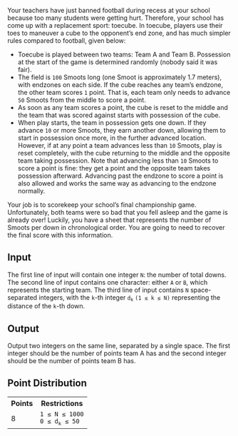 Your teachers have just banned football during recess at your school because too many students were getting hurt. Therefore, your school has come up with a replacement sport: toecube. In toecube, players use their toes to maneuver a cube to the opponent’s end zone, and has much simpler rules compared to football, given below:

<ul>
    <li>Toecube is played between two teams: Team A and Team B. Possession at the start of the game is determined randomly (nobody said it was fair).</li>
    <li>The field is <code>100</code> Smoots long (one Smoot is approximately 1.7 meters), with endzones on each side. If the cube reaches any team’s endzone, the other team scores <code>1</code> point. That is, each team only needs to advance <code>50</code> Smoots from the middle to score a point.</li>
    <li>As soon as any team scores a point, the cube is reset to the middle and the team that was scored against starts with possession of the cube.</li>
    <li>When play starts, the team in possession gets one down. If they advance <code>10</code> or more Smoots, they earn another down, allowing them to start in possession once more, in the further advanced location. However, if at any point a team advances less than <code>10</code> Smoots, play is reset completely, with the cube returning to the middle and the opposite team taking possession. Note that advancing less than <code>10</code> Smoots to score a point is fine: they get a point and the opposite team takes possession afterward. Advancing past the endzone to score a point is also allowed and works the same way as advancing to the endzone normally.</li>
</ul>

Your job is to scorekeep your school’s final championship game. Unfortunately, both teams were so bad that you fell asleep and the game is already over! Luckily, you have a sheet that represents the number of Smoots per down in chronological order. You are going to need to recover the final score with this information.

## Input
The first line of input will contain one integer `N`: the number of total downs. The second line of input contains one character: either `A` or `B`, which represents the starting team. The third line of input contains `N` space-separated integers, with the `k`-th integer <code>d<sub>k</sub></code> `(1 ≤ k ≤ N)` representing the distance of the `k`-th down.

## Output
Output two integers on the same line, separated by a single space. The first integer should be the number of points team A has and the second integer should be the number of points team B has.

## Point Distribution
<table>
    <tr>
        <th>Points</th>
        <th>Restrictions</th>
    </tr>
    <tr>
        <td>8</td>
        <td><code>1 ≤ N ≤ 1000</code><br>
			<code>0 ≤ d<sub>k</sub> ≤ 50</code></td>
    </tr>
</table>
